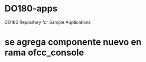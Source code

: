 # DO180-apps
DO180 Repository for Sample Applications

# se agrega componente nuevo en rama ofcc_console



